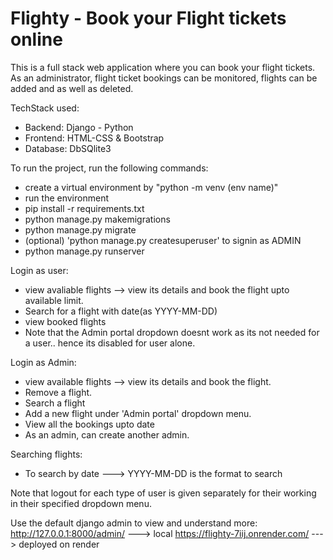 # Flighty - Book your Flight tickets online

This is a full stack web application where you can book your flight tickets.
As an administrator, flight ticket bookings can be monitored, flights can be added and as well as deleted.

TechStack used:
- Backend: Django - Python
- Frontend: HTML-CSS & Bootstrap
- Database: DbSQlite3

To run the project, run the following commands:
- create a virtual environment by "python -m venv (env name)"
- run the environment
- pip install -r requirements.txt 
- python manage.py makemigrations
- python manage.py migrate
- (optional) 'python manage.py createsuperuser' to signin as ADMIN
- python manage.py runserver

Login as user:
- view avaliable flights --> view its details and book the flight upto available limit.
- Search for a flight with date(as YYYY-MM-DD)
- view booked flights
- Note that the Admin portal dropdown doesnt work as its not needed for a user.. hence its disabled for user alone.

Login as Admin:
- view available flights --> view its details and book the flight.
- Remove a flight.
- Search a flight
- Add a new flight under 'Admin portal' dropdown menu.
- View all the bookings upto date
- As an admin, can create another admin.

Searching flights:
- To search by date ---> YYYY-MM-DD is the format to search

Note that logout for each type of user is given separately for their working in their specified dropdown menu.

Use the default django admin to view and understand more:
http://127.0.0.1:8000/admin/     ---> local
https://flighty-7iij.onrender.com/    ---> deployed on render